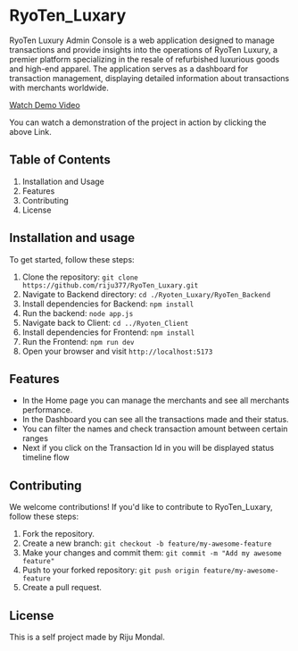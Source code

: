 # RyoTen_Luxary

RyoTen Luxury Admin Console is a web application designed to manage transactions and provide insights into the operations of RyoTen Luxury, a premier platform specializing in the resale of refurbished luxurious goods and high-end apparel. The application serves as a dashboard for transaction management, displaying detailed information about transactions with merchants worldwide.

[Watch Demo Video](https://drive.google.com/file/d/14SjULUbg-UhFNCFNizY9NFKp2WcMTtwm/view?usp=sharing)

You can watch a demonstration of the project in action by clicking the above Link.

## Table of Contents

1. Installation and Usage
2. Features
3. Contributing
4. License

## Installation and usage

To get started, follow these steps:

1. Clone the repository: `git clone https://github.com/riju377/RyoTen_Luxary.git`
2. Navigate to Backend directory: `cd ./Ryoten_Luxary/RyoTen_Backend`
3. Install dependencies for Backend: `npm install`
4. Run the backend: `node app.js`
5. Navigate back to Client: `cd ../Ryoten_Client`
6. Install dependencies for Frontend: `npm install`
7. Run the Frontend: `npm run dev`
6. Open your browser and visit `http://localhost:5173`

## Features

- In the Home page you can manage the merchants and see all merchants performance.
- In the Dashboard you can see all the transactions made and their status.
- You can filter the names and check transaction amount between certain ranges
- Next if you click on the Transaction Id in you will be displayed status timeline flow

## Contributing

We welcome contributions! If you'd like to contribute to RyoTen_Luxary, follow these steps:

1. Fork the repository.
2. Create a new branch: `git checkout -b feature/my-awesome-feature`
3. Make your changes and commit them: `git commit -m "Add my awesome feature"`
4. Push to your forked repository: `git push origin feature/my-awesome-feature`
5. Create a pull request.

## License

This is a self project made by Riju Mondal.
